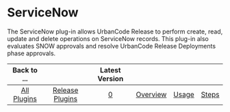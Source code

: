 
ServiceNow
==========


The ServiceNow plug-in allows UrbanCode Release to perform create, read, update and delete operations on ServiceNow 
records. This plug-in also evaluates SNOW approvals and resolve UrbanCode Release Deployments phase approvals. 


|Back to ...||Latest Version||||
| :---: | :---: | :---: | :---: | :---: | :---: |
|[All Plugins](../../index.md)|[Release Plugins](../README.md)|[0]()|[Overview](overview.md)|[Usage](usage.md)|[Steps](steps.md)|
